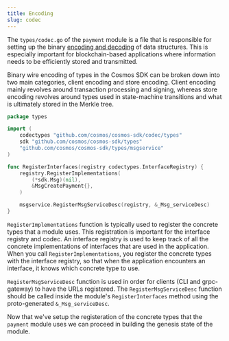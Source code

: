 ```yaml
---
title: Encoding
slug: codec
---
```


The `types/codec.go` of the `payment` module is a file that is responsible for setting up the binary [encoding and decoding](https://protobuf.dev/programming-guides/encoding/) of data structures. This is especially important for blockchain-based applications where information needs to be efficiently stored and transmitted.

Binary wire encoding of types in the Cosmos SDK can be broken down into two main categories, client encoding and store encoding. Client encoding mainly revolves around transaction processing and signing, whereas store encoding revolves around types used in state-machine transitions and what is ultimately stored in the Merkle tree.

```Go
package types

import (
	codectypes "github.com/cosmos/cosmos-sdk/codec/types"
	sdk "github.com/cosmos/cosmos-sdk/types"
	"github.com/cosmos/cosmos-sdk/types/msgservice"
)

func RegisterInterfaces(registry codectypes.InterfaceRegistry) {
	registry.RegisterImplementations(
		(*sdk.Msg)(nil),
		&MsgCreatePayment{},
	)

	msgservice.RegisterMsgServiceDesc(registry, &_Msg_serviceDesc)
}
```

`RegisterImplementations` function is typically used to register the concrete types that a module uses. This registration is important for the interface registry and codec. An interface registry is used to keep track of all the concrete implementations of interfaces that are used in the application. When you call `RegisterImplementations`, you register the concrete types with the interface registry, so that when the application encounters an interface, it knows which concrete type to use.

`RegisterMsgServiceDesc` function is used in order for clients (CLI and grpc-gateway) to have the URLs registered. The `RegisterMsgServiceDesc` function should be called inside the module's `RegisterInterfaces` method using the proto-generated `&_Msg_serviceDesc`.

Now that we've setup the registeration of the concrete types that the `payment` module uses we can proceed in building the genesis state of the module.
